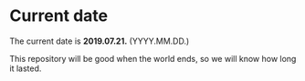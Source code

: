 # Current date

The current date is **2019.07.21.** (YYYY.MM.DD.)

This repository will be good when the world ends, so we will know how long it lasted.